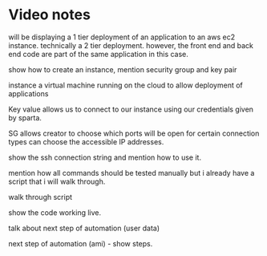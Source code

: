 # Video notes
will be displaying a 1 tier deployment of an application to an aws ec2 instance. technically a 2 tier deployment. however, the front end and back end code are part of the same application in this case.

show how to create an instance, mention security group and key pair

instance
    a virtual machine running on the cloud to allow deployment of applications

Key value
    allows us to connect to our instance using our credentials given by sparta.

SG
    allows creator to choose which ports will be open for certain connection types
    can choose the accessible IP addresses.

show the ssh connection string and mention how to use it.

mention how all commands should be tested manually but i already have a script that i will walk through.

walk through script

show the code working live.

talk about next step of automation (user data)

next step of automation (ami) - show steps.